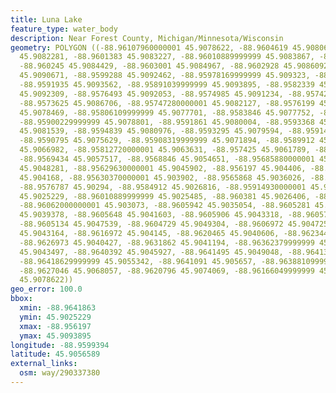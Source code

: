 ```yaml
---
title: Luna Lake
feature_type: water_body
description: Near Forest County, Michigan/Minnesota/Wisconsin
geometry: POLYGON ((-88.96107960000001 45.9078622, -88.9604619 45.9080694, -88.9602266
  45.9082281, -88.9601383 45.9083227, -88.96010889999999 45.9083867, -88.960142 45.9084404,
  -88.960245 45.9084429, -88.9603001 45.9084967, -88.9602928 45.9086092, -88.96006850000001
  45.9090671, -88.9599288 45.9092462, -88.95978169999999 45.909323, -88.9595207 45.9093613,
  -88.9591935 45.9093562, -88.95891039999999 45.9093895, -88.9582339 45.9093306, -88.95781839999999
  45.9092309, -88.9576493 45.9092053, -88.9574985 45.9091234, -88.95742869999999 45.9090057,
  -88.9573625 45.9086706, -88.95747280000001 45.9082127, -88.9576199 45.9080234, -88.95781839999999
  45.9078469, -88.95806109999999 45.9077701, -88.9583846 45.9077752, -88.9587449 45.9078111,
  -88.95900229999999 45.9078801, -88.9591861 45.9080004, -88.9593368 45.9081155, -88.9594361
  45.9081539, -88.9594839 45.9080976, -88.9593295 45.9079594, -88.959142 45.907765,
  -88.9590795 45.9075629, -88.95908319999999 45.9071894, -88.9589912 45.9069003, -88.9587743
  45.9066982, -88.95812720000001 45.9063631, -88.957425 45.9061789, -88.9571456 45.9060126,
  -88.9569434 45.9057517, -88.9568846 45.9054651, -88.95685880000001 45.9049739, -88.9567485
  45.9048281, -88.95629630000001 45.9045902, -88.956197 45.904406, -88.95622280000001
  45.904168, -88.95630370000001 45.903902, -88.9565868 45.9036026, -88.9571529 45.9032368,
  -88.9576787 45.90294, -88.9584912 45.9026816, -88.95914930000001 45.9025664, -88.9596751
  45.9025229, -88.96010889999999 45.9025485, -88.960381 45.9026406, -88.9605612 45.9028146,
  -88.96062000000001 45.903073, -88.9605942 45.9035054, -88.9605281 45.9037126, -88.9606053
  45.9039378, -88.9605648 45.9041603, -88.9605906 45.9043318, -88.9605722 45.9046388,
  -88.9605134 45.9047539, -88.9604729 45.9049304, -88.9606972 45.9047258, -88.9613038
  45.9043164, -88.9616972 45.904145, -88.9620465 45.9040606, -88.9623443 45.9040094,
  -88.9626973 45.9040427, -88.9631862 45.9041194, -88.96362379999999 45.9041962, -88.9638664
  45.9043497, -88.9640392 45.9045927, -88.9641495 45.9049048, -88.9641348 45.90524,
  -88.96418629999999 45.9055342, -88.9641091 45.905657, -88.96388109999999 45.905941,
  -88.9627046 45.9068057, -88.9620796 45.9074069, -88.96166049999999 45.9076294, -88.96107960000001
  45.9078622))
geo_error: 100.0
bbox:
  xmin: -88.9641863
  ymin: 45.9025229
  xmax: -88.956197
  ymax: 45.9093895
longitude: -88.9599394
latitude: 45.9056589
external_links:
  osm: way/290337380
---
```

